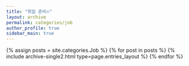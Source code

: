 ```yaml
---
title: "취업 준비🔥"
layout: archive
permalink: categories/job
author_profile: true
sidebar_main: true
---
```


{% assign posts = site.categories.Job %}
{% for post in posts %} {% include archive-single2.html type=page.entries_layout %} {% endfor %}
